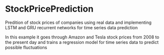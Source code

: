 # StockPricePrediction

Predition of stock prices of companies using real data and implementing LSTM and GRU recurrent networks for time series data prediction

In this example it goes through Amazon and Tesla stock prices from 2008 to the present day and trains a regression model for time series data to predict possible fluctuations
